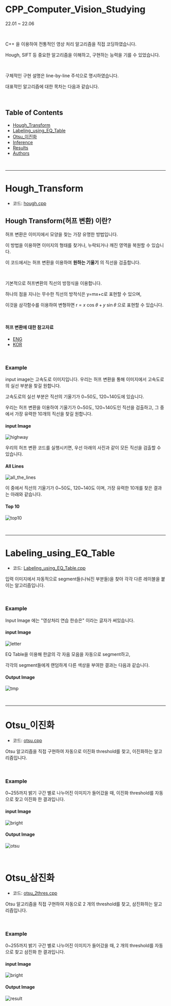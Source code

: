# CPP_Computer_Vision_Studying

22.01 ~ 22.06 

<br>

C++ 을 이용하여 전통적인 영상 처리 알고리즘을 직접 코딩하였습니다. 

Hough, SIFT 등 중요한 알고리즘을 이해하고, 구현하는 능력을 기를 수 있었습니다.

<br>

구체적인 구현 설명은 line-by-line 주석으로 명시하였습니다.

대표적인 알고리즘에 대한 목차는 다음과 같습니다.

<br>

## Table of Contents
- [Hough_Transform](#Hough_Transform)
- [Labeling_using_EQ_Table](#Labeling_using_EQ_Table)
- [Otsu_이진화](#Otsu_이진화)
- [Inference](#inference)
- [Results](#results)
- [Authors](#authors)

<br>

<hr>

# Hough_Transform
- 코드:
  [hough.cpp](https://github.com/Seungeun-Han/CPP_Computer_Vision_Studying/blob/main/hough.cpp)

## Hough Transform(허프 변환) 이란?
허프 변환은 이미지에서 모양을 찾는 가장 유명한 방법입니다. 

이 방법을 이용하면 이미지의 형태를 찾거나, 누락되거나 깨진 영역을 복원할 수 있습니다.

이 코드에서는 허프 변환을 이용하여 __원하는 기울기__ 의 직선을 검출합니다.

<br>

기본적으로 허프변환의 직선의 방정식을 이용합니다. 

하나의 점을 지나는 무수한 직선의 방적식은 y=mx+c로 표현할 수 있으며, 

이것을 삼각함수를 이용하여 변형하면 r = 𝑥 cos 𝜃 + 𝑦 sin 𝜃 으로 표현할 수 있습니다.

<br>

#### 허프 변환에 대한 참고자료
- [ENG](https://docs.opencv.org/3.4/d9/db0/tutorial_hough_lines.html)
- [KOR](https://opencv-python.readthedocs.io/en/latest/doc/25.imageHoughLineTransform/imageHoughLineTransform.html)

<br>

### Example
input image는 고속도로 이미지입니다. 우리는 허프 변환을 통해 이미지에서 고속도로의 실선 부분을 찾길 원합니다.

고속도로의 실선 부분은 직선의 기울기가 0\~50도, 120\~140도에 있습니다.

우리는 허프 변환을 이용하여 기울기가 0\~50도, 120\~140도인 직선을 검출하고, 그 중에서 가장 유력한 10개의 직선을 찾길 원합니다.

#### input Image

![highway](https://github.com/Seungeun-Han/CPP_Computer_Vision_Studying/assets/101082685/4a031ee1-3021-4dd4-96f4-27cdbf42a9e8)

우리의 허프 변환 코드를 실행시키면, 우선 아래의 사진과 같이 모든 직선을 검출할 수 있습니다.

#### All Lines

![all_the_lines](https://github.com/Seungeun-Han/CPP_Computer_Vision_Studying/assets/101082685/7ba6970c-8eb3-4ccb-9e68-926f03c04d0f)

이 중에서 직선의 기울기가 0\~50도, 120\~140도 이며, 가장 유력한 10개를 찾은 결과는 아래와 같습니다.

#### Top 10

![top10](https://github.com/Seungeun-Han/CPP_Computer_Vision_Studying/assets/101082685/9664cd15-5db5-4695-bd42-3b3094f3fd63)

<br>

<hr>

# Labeling_using_EQ_Table
- 코드:
  [Labeling_using_EQ_Table.cpp](https://github.com/Seungeun-Han/CPP_Computer_Vision_Studying/blob/main/Labeling_using_EQ_Table.cpp)

입력 이미지에서 자동적으로 segment들(나눠진 부분들)을 찾아 각각 다른 레이블을 붙이는 알고리즘입니다.

<br>

### Example
Input Image 에는 "영상처리 연습 한승은" 이라는 글자가 써있습니다.

#### input Image

![letter](https://github.com/Seungeun-Han/CPP_Computer_Vision_Studying/assets/101082685/9fe978db-3dd1-4f28-ad29-6295a05fc47d)

EQ Table을 이용해 한글의 각 자음 모음을 자동으로 segment하고, 

각각의 segment들에게 랜덤하게 다른 색상을 부여한 결과는 다음과 같습니다.

#### Output Image

![tmp](https://github.com/Seungeun-Han/CPP_Computer_Vision_Studying/assets/101082685/ca976fc9-8177-4141-b8d6-17fbb7490068)

<br>

<hr>

# Otsu_이진화
- 코드:
  [otsu.cpp](https://github.com/Seungeun-Han/CPP_Computer_Vision_Studying/blob/main/otsu.cpp)

Otsu 알고리즘을 직접 구현하여 자동으로 이진화 threshold를 찾고, 이진화하는 알고리즘입니다.

<br>

### Example
0~255까지 밝기 구간 별로 나누어진 이미지가 들어갔을 때, 이진화 threshold를 자동으로 찾고 이진화 한 결과입니다.

#### input Image

![bright](https://github.com/Seungeun-Han/CPP_Computer_Vision_Studying/assets/101082685/4ab53fb5-6a64-485c-be40-a094e041dbbc)


#### Output Image

![otsu](https://github.com/Seungeun-Han/CPP_Computer_Vision_Studying/assets/101082685/d72a05df-1dc1-4d62-9590-6f0819827916)

<br>

# Otsu_삼진화
- 코드:
  [otsu_2thres.cpp](https://github.com/Seungeun-Han/CPP_Computer_Vision_Studying/blob/main/otsu_2thres.cpp)

Otsu 알고리즘을 직접 구현하여 자동으로 2 개의 threshold를 찾고, 삼진화하는 알고리즘입니다.

<br>

### Example
0~255까지 밝기 구간 별로 나누어진 이미지가 들어갔을 때, 2 개의 threshold를 자동으로 찾고 삼진화 한 결과입니다.

#### input Image

![bright](https://github.com/Seungeun-Han/CPP_Computer_Vision_Studying/assets/101082685/4ab53fb5-6a64-485c-be40-a094e041dbbc)


#### Output Image

![result](https://github.com/Seungeun-Han/CPP_Computer_Vision_Studying/assets/101082685/b4e8670c-d42d-4753-a5e7-3b3f2570e825)



